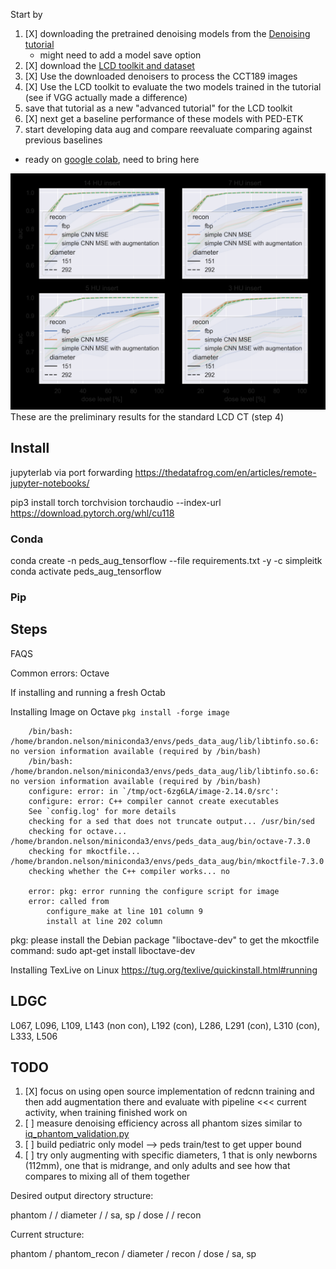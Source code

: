 Start by

1. [X] downloading the pretrained denoising models from the [Denoising tutorial](https://colab.research.google.com/drive/1N8V56eHEx3uIWIahBvRGAorszAziyAs7#scrollTo=FxrP4SiMdmUT)
    - might need to add a model save option
2. [X] download the [LCD toolkit and dataset](https://github.com/DIDSR/LCD_CT)
3. [X] Use the downloaded denoisers to process the CCT189 images
4. [X] Use the LCD toolkit to evaluate the two models trained in the tutorial (see if VGG actually made a difference)
5. save that tutorial as a new "advanced tutorial" for the LCD toolkit
6. [X] next get a baseline performance of these models with PED-ETK
7. start developing data aug and compare reevaluate comparing against previous baselines
 - ready on [google colab](https://colab.research.google.com/drive/1aYFFunBcIK2D98qPEmMVqO98uVWepziW#scrollTo=Zt9LBQdAHfYy), need to bring here

![Alt text](LCD_results.png)
These are the preliminary results for the standard LCD CT (step 4)

## Install 
jupyterlab via port forwarding
https://thedatafrog.com/en/articles/remote-jupyter-notebooks/

pip3 install torch torchvision torchaudio --index-url https://download.pytorch.org/whl/cu118

### Conda
conda create -n peds_aug_tensorflow --file requirements.txt -y -c simpleitk
conda activate peds_aug_tensorflow

### Pip


## Steps

FAQS

Common errors:
Octave

If installing and running a fresh Octab

Installing Image on Octave `pkg install -forge image` 

```
    /bin/bash: /home/brandon.nelson/miniconda3/envs/peds_data_aug/lib/libtinfo.so.6: no version information available (required by /bin/bash)
    /bin/bash: /home/brandon.nelson/miniconda3/envs/peds_data_aug/lib/libtinfo.so.6: no version information available (required by /bin/bash)
    configure: error: in `/tmp/oct-6zg6LA/image-2.14.0/src':
    configure: error: C++ compiler cannot create executables
    See `config.log' for more details
    checking for a sed that does not truncate output... /usr/bin/sed
    checking for octave... /home/brandon.nelson/miniconda3/envs/peds_data_aug/bin/octave-7.3.0
    checking for mkoctfile... /home/brandon.nelson/miniconda3/envs/peds_data_aug/bin/mkoctfile-7.3.0
    checking whether the C++ compiler works... no

    error: pkg: error running the configure script for image
    error: called from
        configure_make at line 101 column 9
        install at line 202 column 
```

pkg: please install the Debian package "liboctave-dev" to get the mkoctfile command:
sudo apt-get install liboctave-dev

Installing TexLive on Linux
https://tug.org/texlive/quickinstall.html#running

## LDGC

L067, L096, L109, L143 (non con), L192 (con), L286, L291 (con), L310 (con), L333, L506 

## TODO

1. [X] focus on using open source implementation of redcnn training and then add augmentation there and evaluate with pipeline <<< current activity, when training finished work on
2. [ ] measure denoising efficiency across all phantom sizes similar to [iq_phantom_validation.py](https://github.com/bnel1201/Ped-ETK/blob/main/evaluation/iq_phantom_validation.py)
3. [ ] build pediatric only model --> peds train/test to get upper bound
4. [ ] try only augmenting with specific diameters, 1 that is only newborns (112mm), one that is midrange, and only adults and see how that compares to mixing all of them together

Desired output directory structure:

phantom /
        / diameter /
                    / sa, sp
                            / dose /
                                   / recon
                                  

Current structure:

phantom / 
        phantom_recon /
                       diameter /
                                  recon / 
                                         dose /
                                               sa, sp
